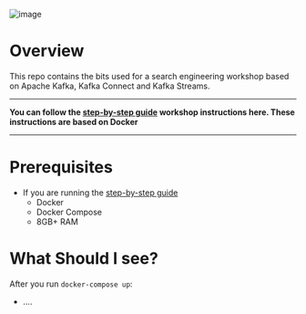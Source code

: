 ![image](../images/confluent-logo-300-2.png)

# Overview

This repo contains the bits used for a search engineering workshop based on Apache Kafka, Kafka Connect and Kafka Streams.

----

**You can follow the [step-by-step guide](workshop.adoc) workshop instructions here. These instructions are based on Docker**

----


# Prerequisites

* If you are running the [step-by-step guide](workshop.adoc)
  * Docker
  * Docker Compose
  * 8GB+ RAM

# What Should I see?

After you run `docker-compose up`:

* ....
